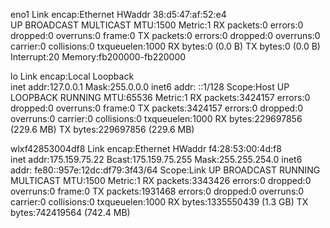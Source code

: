 eno1      Link encap:Ethernet  HWaddr 38:d5:47:af:52:e4  
          UP BROADCAST MULTICAST  MTU:1500  Metric:1
          RX packets:0 errors:0 dropped:0 overruns:0 frame:0
          TX packets:0 errors:0 dropped:0 overruns:0 carrier:0
          collisions:0 txqueuelen:1000 
          RX bytes:0 (0.0 B)  TX bytes:0 (0.0 B)
          Interrupt:20 Memory:fb200000-fb220000 

lo        Link encap:Local Loopback  
          inet addr:127.0.0.1  Mask:255.0.0.0
          inet6 addr: ::1/128 Scope:Host
          UP LOOPBACK RUNNING  MTU:65536  Metric:1
          RX packets:3424157 errors:0 dropped:0 overruns:0 frame:0
          TX packets:3424157 errors:0 dropped:0 overruns:0 carrier:0
          collisions:0 txqueuelen:1000 
          RX bytes:229697856 (229.6 MB)  TX bytes:229697856 (229.6 MB)

wlxf42853004df8 Link encap:Ethernet  HWaddr f4:28:53:00:4d:f8  
          inet addr:175.159.75.22  Bcast:175.159.75.255  Mask:255.255.254.0
          inet6 addr: fe80::957e:12dc:df79:3f43/64 Scope:Link
          UP BROADCAST RUNNING MULTICAST  MTU:1500  Metric:1
          RX packets:3343426 errors:0 dropped:0 overruns:0 frame:0
          TX packets:1931468 errors:0 dropped:0 overruns:0 carrier:0
          collisions:0 txqueuelen:1000 
          RX bytes:1335550439 (1.3 GB)  TX bytes:742419564 (742.4 MB)

